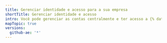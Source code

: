 ```yaml
---
title: Gerenciar identidade e acesso para a sua empresa
shortTitle: Gerenciar identidade e acesso
intro: Você pode gerenciar as contas centralmente e ter acesso a {% data variables.product.product_location %}.
mapTopic: true
versions:
  github-ae: '*'
---
```


